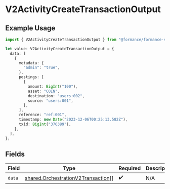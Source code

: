 # V2ActivityCreateTransactionOutput

## Example Usage

```typescript
import { V2ActivityCreateTransactionOutput } from "@formance/formance-sdk/sdk/models/shared";

let value: V2ActivityCreateTransactionOutput = {
  data: [
    {
      metadata: {
        "admin": "true",
      },
      postings: [
        {
          amount: BigInt("100"),
          asset: "COIN",
          destination: "users:002",
          source: "users:001",
        },
      ],
      reference: "ref:001",
      timestamp: new Date("2023-12-06T00:25:13.582Z"),
      txid: BigInt("376389"),
    },
  ],
};
```

## Fields

| Field                                                                                           | Type                                                                                            | Required                                                                                        | Description                                                                                     |
| ----------------------------------------------------------------------------------------------- | ----------------------------------------------------------------------------------------------- | ----------------------------------------------------------------------------------------------- | ----------------------------------------------------------------------------------------------- |
| `data`                                                                                          | [shared.OrchestrationV2Transaction](../../../sdk/models/shared/orchestrationv2transaction.md)[] | :heavy_check_mark:                                                                              | N/A                                                                                             |